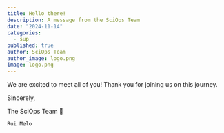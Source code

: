 ```yaml
---
title: Hello there!
description: A message from the SciOps Team
date: "2024-11-14"
categories:
  - sup
published: true
author: SciOps Team
author_image: logo.png
image: logo.png
---
```


We are excited to meet all of you!
Thank you for joining us on this journey.

Sincerely,

The SciOps Team 🍷

```ts
Rui Melo
```
